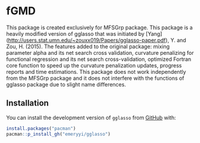 # fGMD


This package is created exclusively for MFSGrp package. This package is a heavily modified version of gglasso that was initiated by [Yang] (http://users.stat.umn.edu/~zouxx019/Papers/gglasso-paper.pdf), Y. and Zou, H. (2015). The features added to the original package: mixing parameter alpha and its net search cross validation, curvature penalizing for functional regression and its net search cross-validation, optimized Fortran core function to speed up the curvature penalization updates, progress reports and time estimations. This package does not work independently from the MFSGrp package and it does not interfere with the functions of gglasso package due to slight name differences.

## Installation

You can install the development version of `gglasso` from [GitHub](https://github.com/Ali-Mahzarnia/fGMD) with:

```R
install.packages("pacman")
pacman::p_install_gh("emeryyi/gglasso")
```

